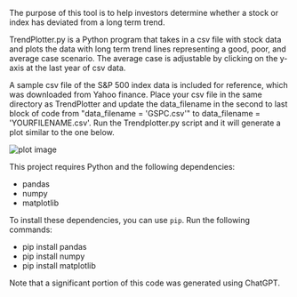 The purpose of this tool is to help investors determine whether a stock or index has deviated from a long term trend.

TrendPlotter.py is a Python program that takes in a csv file with stock data and plots the data with long term trend lines representing a good, poor, and average case scenario. The average case is adjustable by clicking on the y-axis at the last year of csv data. 

A sample csv file of the S&P 500 index data is included for reference, which was downloaded from Yahoo finance. Place your csv file in the same directory as TrendPlotter and update the data_filename in the second to last block of code from "data_filename = 'GSPC.csv'" to data_filename = 'YOURFILENAME.csv'. Run the Trendplotter.py script and it will generate a plot similar to the one below.

![plot image](https://github.com/NuncObdurat/financialtools/blob/main/Stock%20Analysis/GSPCanalysis.png)

This project requires Python and the following dependencies:

- pandas
- numpy
- matplotlib

To install these dependencies, you can use `pip`. Run the following commands:

- pip install pandas
- pip install numpy
- pip install matplotlib

Note that a significant portion of this code was generated using ChatGPT.
